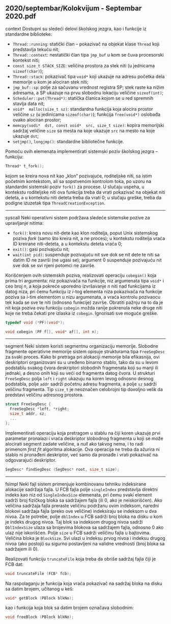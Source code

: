 2020/septembar/Kolokvijum - Septembar 2020.pdf
--------------------------------------------------------------------------------
context
Dostupni su sledeći delovi školskog jezgra, kao i funkcije iz standardne biblioteke:

- `Thread::running`: statički član – pokazivač na objekat klase `Thread` koji predstavlja tekuću nit;
- `Thread::context`: nestatički član tipa `jmp_buf` u kom se čuva procesorski kontekst niti;
- `const size_t STACK_SIZE`: veličina prostora za stek niti (u jednicama `sizeof(char)`);
- `Thread::stack`: pokazivač tipa `void*` koji ukazuje na adresu početka dela memorije u
kom je alociran stek niti;
- `jmp_buf::sp`: polje za sačuvanu vrednost registra SP; stek raste ka nižim adresama, a SP
ukazuje na prvu slobodnu lokaciju veličine `sizeof(int)`;
- `Scheduler::put(Thread*)`: statička članica kojom se u red spremnih stavlja data nit;
- `void*  malloc(size_t sz)`: standardna funkcija koja alocira prostor veličine `sz` (u
jedinicama `sizeof(char)`); funkcija `free(void*)` oslobađa ovako alociran prostor;
- `memcpy(vodi*  dst, const void*  src, size_t size)`: kopira memorijski sadržaj
veličine `size` sa mesta na koje ukazuje `src` na mesto na koje ukazuje `dst`;
- `setjmp()`, `longjmp()`: standardne bibliotečne funkcije.

Pomoću ovih elemenata implementirati sistemski poziv školskog jezgra – funkciju:
```cpp
Thread* t_fork();
```
kojom se kreira nova nit kao „klon“  pozivajuće, roditeljske niti, sa istim početnim
kontekstom, ali sa sopstvenom kontrolom toka, po uzoru na standardni sistemski poziv
`fork()` za procese. U slučaju uspeha, u kontekstu roditeljske niti ova funkcija treba da vrati
pokazivač na objekat niti deteta, a u kontekstu niti deteta treba da vrati 0; u slučaju greške,
treba da podigne izuzetak tipa `ThreadCreationException`.

--------------------------------------------------------------------------------
syscall
Neki operativni sistem podržava sledeće sistemske pozive za upravljanje nitima:

- `fork()`: kreira novu nit-dete kao klon roditelja, poput Unix sistemskog poziva *fork*
(samo što kreira nit, a ne proces); u kontekstu roditelja vraća ID kreirane niti-deteta, a
u kontekstu deteta vraća 0;
- `exit()`: gasi pozivajuću nit;
- `wait(int pid)`: suspenduje pozivajuću nit sve dok se nit dete te niti sa datim ID ne
završi (ne ugasi se);  argument 0 suspenduje pozivajuću nit sve dok se svi njeni
potomci ne završe.

Korišćenjem ovih sistemskih poziva, realizovati operaciju `cobegin()` koja prima tri
argumenta: niz pokazivača na funkcije, niz argumenata tipa `void*` i ceo broj *n*, a koja pokreće
uporedno izvršavanje *n* niti nad funkcijama iz datog niza, pri čemu funkciju iz *i*-tog elementa
niza pokazivača na funkcije poziva sa *i*-tim elementom u nizu argumenata, a vraća kontrolu
pozivaocu tek kada se sve te niti (odnosno funkcije) završe. Obratiti pažnju na to da je nit koja
poziva ovu funkciju `cobegin` možda ranije pokrenula neke druge niti koje ne treba čekati pre
izlaska iz `cobegin`. Ignorisati sve moguće greške.
```cpp
typedef void (*PF)(void*);

void cobegin (PF f[], void* af[], int n);
```

--------------------------------------------------------------------------------
segment
Neki sistem koristi segmentnu organizaciju memorije. Slobodne fragmente operativne
memorije sistem opisuje strukturama tipa `FreeSegDesc` za svaki proces. Kako bi pretraga pri
alokaciji memorije bila efikasnija, ovi deskriptori organizovani su u uređeno binarno stablo,
tako da su u levom podstablu svakog čvora deskriptori slobodnih fragmenata koji su manji ili
jednaki, a desno onih koji su veći od fragmenta datog čvora. U strukturi `FreeSegDesc` polja
`left` i `right` ukazuju na koren levog odnosno desnog podstabla, polje `addr` sadrži početnu
adresu fragmenta, a polje `sz` sadrži veličinu fragmenta. Tip `size_t` je neoznačen celobrojni
tip dovoljno velik da predstavi veličinu adresnog prostora.
```cpp
struct FreeSegDesc {
  FreeSegDesc *left, *right;
  size_t addr, sz;
  ...
};
```
Implementirati operaciju koja pretragom u stablu na čiji koren ukazuje prvi parametar
pronalazi i vraća deskriptor slobodnog fragmenta u koji se može alocirati segment zadate
veličine, a *null* ako takvog nema, i to radi primenom *first fit* algoritma alokacije. Ova
operacija ne treba da ažurira ni stablo ni pronađeni deskriptor, već samo da pronađe i vrati
pokazivač na odgovarajući deskriptor.
```cpp
SegDesc* findSegDesc (SegDesc* root, size_t size);
```

--------------------------------------------------------------------------------
fsimpl
Neki fajl sistem primenjuje kombinovanu tehniku indeksirane alokacije sadržaja fajla. U FCB
fajla polje `singleIndex` predstavlja direktni indeks kao niz od `SingleIndexSize`
elemenata, pri čemu svaki element sadrži broj fizičkog bloka sa sadržajem fajla (ili 0, ako je
neiskorišćen). Ako veličina sadržaja fajla preraste veličinu podržanu ovim indeksom, naredni
blokovi sadržaja fajla (preko ove veličine) indeksiraju se indeksom u dva nivoa. Za te potrebe,
polje `dblIndex` u FCB sadrži broj bloka na disku u kom je indeks drugog nivoa. Taj blok sa
indeksom drugog nivoa sadrži `DblIndexSize` ulaza sa brojevima blokova sa sadržajem
fajla, odnosno 0 ako ulaz nije iskorišćen. Polje `size` u FCB sadrži veličinu fajla u bajtovima.
Veličina bloka je `BlockSize`. Svi ulazi u indeksu prvog nivoa i indeksu drugog nivoa (ako
postoji) su sigurno postavljeni na validne vrednosti (broj bloka sa sadržajem ili 0).

Realizovati funkciju `truncateFile` koja treba da obriše sadržaj fajla čiji je FCB dat:
```cpp
void truncateFile (FCB* fcb);
```
Na raspolaganju je funkcija koja vraća pokazivač na sadržaj bloka na disku sa datim brojem, učitanog u keš:
```cpp
void* getBlock (PBlock blkNo);
```
kao i funkcija koja blok sa datim brojem označava slobodnim:
```cpp
void freeBlock (PBlock blkNo);
```
